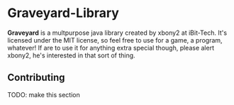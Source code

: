 Graveyard-Library
=================

**Graveyard** is a multpurpose java library created by xbony2 at iBit-Tech. It's licensed under the MIT license, so feel free to use for a game, a program, whatever! If are to use it for anything extra special though, please alert xbony2, he's interested in that sort of thing.

Contributing
-----------
TODO: make this section